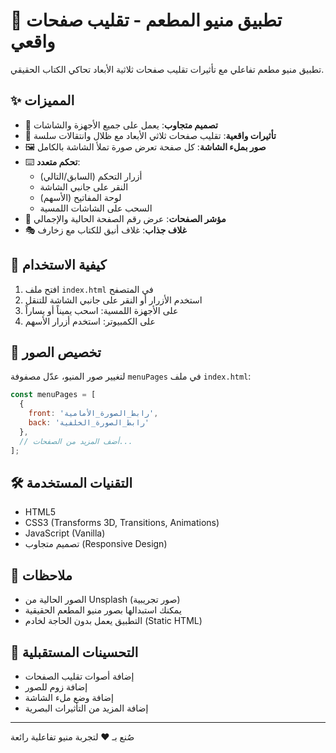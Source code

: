 # 📖 تطبيق منيو المطعم - تقليب صفحات واقعي

تطبيق منيو مطعم تفاعلي مع تأثيرات تقليب صفحات ثلاثية الأبعاد تحاكي الكتاب الحقيقي.

## ✨ المميزات

- 📱 **تصميم متجاوب**: يعمل على جميع الأجهزة والشاشات
- 🎨 **تأثيرات واقعية**: تقليب صفحات ثلاثي الأبعاد مع ظلال وانتقالات سلسة
- 🖼️ **صور بملء الشاشة**: كل صفحة تعرض صورة تملأ الشاشة بالكامل
- ⌨️ **تحكم متعدد**: 
  - أزرار التحكم (السابق/التالي)
  - النقر على جانبي الشاشة
  - لوحة المفاتيح (الأسهم)
  - السحب على الشاشات اللمسية
- 🎯 **مؤشر الصفحات**: عرض رقم الصفحة الحالية والإجمالي
- 🎭 **غلاف جذاب**: غلاف أنيق للكتاب مع زخارف

## 🚀 كيفية الاستخدام

1. افتح ملف `index.html` في المتصفح
2. استخدم الأزرار أو النقر على جانبي الشاشة للتنقل
3. على الأجهزة اللمسية: اسحب يميناً أو يساراً
4. على الكمبيوتر: استخدم أزرار الأسهم

## 🎨 تخصيص الصور

لتغيير صور المنيو، عدّل مصفوفة `menuPages` في ملف `index.html`:

```javascript
const menuPages = [
  {
    front: 'رابط_الصورة_الأمامية',
    back: 'رابط_الصورة_الخلفية'
  },
  // أضف المزيد من الصفحات...
];
```

## 🛠️ التقنيات المستخدمة

- HTML5
- CSS3 (Transforms 3D, Transitions, Animations)
- JavaScript (Vanilla)
- تصميم متجاوب (Responsive Design)

## 📝 ملاحظات

- الصور الحالية من Unsplash (صور تجريبية)
- يمكنك استبدالها بصور منيو المطعم الحقيقية
- التطبيق يعمل بدون الحاجة لخادم (Static HTML)

## 🎯 التحسينات المستقبلية

- إضافة أصوات تقليب الصفحات
- إضافة زوم للصور
- إضافة وضع ملء الشاشة
- إضافة المزيد من التأثيرات البصرية

---

صُنع بـ ❤️ لتجربة منيو تفاعلية رائعة
